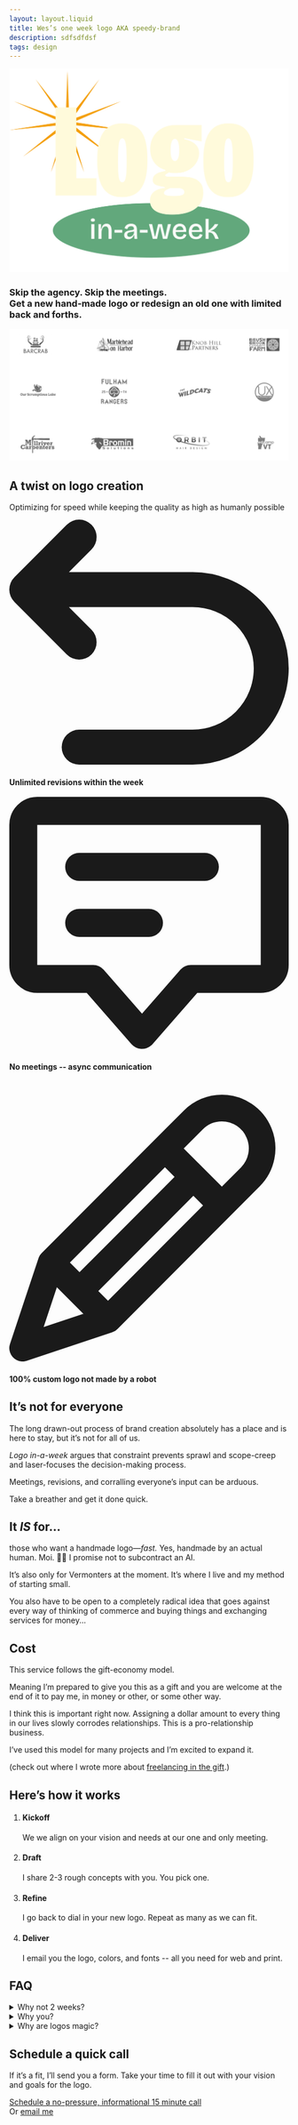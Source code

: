 ```yaml
---
layout: layout.liquid
title: Wes’s one week logo AKA speedy-brand
description: sdfsdfdsf 
tags: design
---
```


<section class="hero">

  <img src="/img/speedy/logo-in-a-week.svg" alt="Logo in a week - currently available for Vermont folks only" />
  
### Skip the agency. Skip the meetings. <br /> Get a new hand-made logo or redesign an old one with limited back and forths.

</section>

<section class="stretch">
    <picture>
      <!-- <source srcset="/img/speedy/logo-highlights.webp" type="image/webp" > -->
      <!-- <source srcset="/img/speedy/logo-highlights.png" type="image/png" > -->
      <img src="/img/speedy/logo-collection.png"  alt="" />
    </picture>
</section>



<section class="stretch theme--grey --center"> 

  ## A twist on logo creation

   Optimizing for speed while keeping the quality as high as humanly possible

  <div class="results checks cols">
    <div class="card">
      <svg class="w-6 h-6 text-gray-800 dark:text-white" aria-hidden="true" xmlns="http://www.w3.org/2000/svg" fill="none" viewBox="0 0 16 14"><path stroke="currentColor" stroke-linecap="round" stroke-linejoin="round" stroke-width="2" d="M4 7 1 4l3-3m0 12h6.5a4.5 4.5 0 1 0 0-9H2"/></svg>
      <h4>Unlimited revisions within the week </h4>
    </div>
    <div class="card">
      <svg class="w-6 h-6 text-gray-800 dark:text-white" aria-hidden="true" xmlns="http://www.w3.org/2000/svg" fill="none" viewBox="0 0 20 18"><path stroke="currentColor" stroke-linecap="round" stroke-linejoin="round" stroke-width="2" d="M5 5h9M5 9h5m8-8H2a1 1 0 0 0-1 1v10a1 1 0 0 0 1 1h4l3.5 4 3.5-4h5a1 1 0 0 0 1-1V2a1 1 0 0 0-1-1Z"/></svg>
      <h4>No meetings -- async communication</h4>
    </div>
<!--<div class="card">
      <svg class="w-6 h-6 text-gray-800 dark:text-white" aria-hidden="true" viewBox="0 0 20 20" fill="none" xmlns="http://www.w3.org/2000/svg"><path d="M10 19C14.9706 19 19 14.9706 19 10C19 5.02944 14.9706 1 10 1C5.02944 1 1 5.02944 1 10C1 14.9706 5.02944 19 10 19Z" stroke="currentColor" stroke-width="2" stroke-linecap="round" stroke-linejoin="round"/><path d="M15 11C15 13.038 12.761 15.5 10 15.5C7.239 15.5 5 13.038 5 11C5 12.444 15 12.444 15 11Z" stroke="currentColor" stroke-width="2" stroke-linecap="round" stroke-linejoin="round"/><path d="M6.5 8C7.32843 8 8 7.32843 8 6.5C8 5.67157 7.32843 5 6.5 5C5.67157 5 5 5.67157 5 6.5C5 7.32843 5.67157 8 6.5 8Z" fill="currentColor"/><path d="M13.5 8C14.3284 8 15 7.32843 15 6.5C15 5.67157 14.3284 5 13.5 5C12.6716 5 12 5.67157 12 6.5C12 7.32843 12.6716 8 13.5 8Z" fill="currentColor"/></svg>
      <h4>No arduous process -- keep it simple</h4>
    </div> -->
    <div class="card">
      <svg class="w-6 h-6 text-gray-800 dark:text-white" aria-hidden="true" xmlns="http://www.w3.org/2000/svg" fill="none" viewBox="0 0 21 21"><path stroke="currentColor" stroke-linecap="round" stroke-linejoin="round" stroke-width="2" d="M7.418 17.861 1 20l2.139-6.418m4.279 4.279 10.7-10.7a3.027 3.027 0 0 0-2.14-5.165c-.802 0-1.571.319-2.139.886l-10.7 10.7m4.279 4.279-4.279-4.279m2.139 2.14 7.844-7.844m-1.426-2.853 4.279 4.279"/></svg>
      <h4>100% custom logo not made by a robot</h4>
    </div>
  </div>

</section>

<section>

## It’s not for everyone


The long drawn-out process of brand creation absolutely has a place and is here to stay, but it’s not for all of us.

<i>Logo in-a-week</i> argues that constraint prevents sprawl and scope-creep and laser-focuses the decision-making process.

Meetings, revisions, and corralling everyone’s input can be arduous. 

Take a breather and get it done quick.


## It <em>IS</em> for...

those who want a handmade logo—<em>fast.</em> Yes, handmade by an actual human. Moi. 👋🏻 I promise not to subcontract an AI. 

It’s also only for Vermonters at the moment. It’s where I live and my method of starting small. 

You also have to be open to a completely radical idea that goes against every way of thinking of commerce and buying things and exchanging services for money...


## Cost

This service follows the gift-economy model.

Meaning I’m prepared to give you this as a gift and you are welcome at the end of it to pay me, in money or other, or some other way.

I think this is important right now. Assigning a dollar amount to every thing in our lives slowly corrodes relationships. This is a pro-relationship business.

I’ve used this model for many projects and I’m excited to expand it.

(check out where I wrote more about <a href="/blog/gift/">freelancing in the gift</a>.)

</section>


<section class="stretch theme--grey --center">

<!--     <picture>
      <source srcset="/img/speedy/logo-collection.png" type="image/png" >
      <img src="/img/speedy/logo-collection.png"  alt="" />
    </picture>
 -->
 ## Here’s how it works

  <ol class="cols">
    <li>
      <h4>Kickoff</h4> 
      We we align on your vision and needs at our one and only meeting.
    </li>
    <li>
      <h4>Draft</h4> 
      I share 2-3 rough concepts with you. You pick one.
    </li>
    <li><h4>Refine</h4> 
      I go back to dial in your new logo. Repeat as many as we can fit.</li>
    <li>
      <h4>Deliver</h4> 
      I email you the logo, colors, and fonts -- all you need for web and print.
    </li>
</ol>


</section>



<section>




## FAQ

<details>
  <summary> Why not 2 weeks? </summary>
  <div>

    <p>I believe that working within constraints allows space for excellent work.</p>
  
    <p>It forces you, the business owner, to make decisions and not waddle, waffle.</p>
  
    <p>And it forces me, the designer, to also make decisions and crank out excellent designs.</p>

  </div>
</details>

<details>
  <summary >Why you? </summary>
  <div>

    <p><strong>Experience.</strong> Dozens of folks have trusted me to create their branding and half a dozen have taken a jump into the gift-world with me. </p>
  
    <p><strong>Passion.</strong> Behind this idea is an urge to help small local orgs succeed. </p>
  
    <p>I want to give that old pizza shop getting cornered by Chili’s and Texas Roadhouse a fighting chance.</p>
  
    <p>I aim to help you expand your reach by creating a crunchy promise you can sink your teeth into, creating something recognizable, memorable, professional.</p>

  </div>
</details>

<details>
  <summary> Why are logos magic?</summary>
  <div>

    They have the power to communicate your values, philosophy, reputation, and what customers can expect by using succinct imagery.
    
    Your logo is the core of your brand.
    
    Branding is the whole thing - the combination of messaging and visuals you consistently use.
    
    With this service, it’s up to <i>you</i> to apply and express the logo in ways that resonate with your audience. 
    
    It’s also up to you to back up the promise of a logo with action. 
    
    Let’s do this.
    
   </div>
</details>

</section>


 <section class="cta">

## Schedule a quick call

If it’s a fit, I’ll send you a form. Take your time to fill it out with your vision and goals for the logo. 

<div class="button">
  <a href="https://calendly.com/vermont-logo/30min?month=2023-11">Schedule a no-pressure, informational 15 minute call</a>
</div>
 Or <a href="mailto:hi@wescarr.com">email me</a>



  </section>
